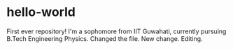 # hello-world
First ever repository!
I'm a sophomore from IIT Guwahati, currently pursuing B.Tech Engineering Physics.
Changed the file.
New change.
Editing.